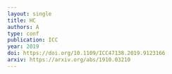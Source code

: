 ```yaml
---
layout: single
title: HC
authors: A
type: conf
publication: ICC
year: 2019
doi: https://doi.org/10.1109/ICC47138.2019.9123166
arxiv: https://arxiv.org/abs/1910.03210
---
```

